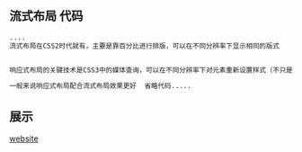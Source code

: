 ## 流式布局 代码

```html
....
流式布局在CSS2时代就有，主要是靠百分比进行排版，可以在不同分辨率下显示相同的版式


响应式布局的关键技术是CSS3中的媒体查询，可以在不同分辨率下对元素重新设置样式（不只是尺寸），在不同屏幕下可以显示不同版式

一般来说响应式布局配合流式布局效果更好  省略代码.....
```

##  展示

[website](http://site.dearmsdan.com/work/页面布局/流式布局/flow.html ':include :type=iframe width=100% height=400px')

